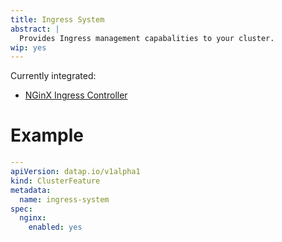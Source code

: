 ```yaml
---
title: Ingress System
abstract: |
  Provides Ingress management capabalities to your cluster.
wip: yes
---
```


Currently integrated:

 - [NGinX Ingress Controller](https://www.nginx.com/products/nginx/kubernetes-ingress-controller/)


# Example

```yaml
---
apiVersion: datap.io/v1alpha1
kind: ClusterFeature
metadata:
  name: ingress-system
spec:
  nginx:
    enabled: yes
```
